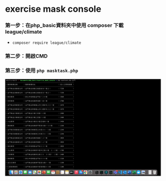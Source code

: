# exercise mask console
### 第一步：在php_basic資料夾中使用 composer 下載 league/climate
- ```composer require league/climate```
### 第二步：開啟CMD
### 第三步：使用 ```php masktask.php```
![image](https://github.com/kitfbgh/php_basic/blob/main/exercise_mask_console/pictures/01.png)

